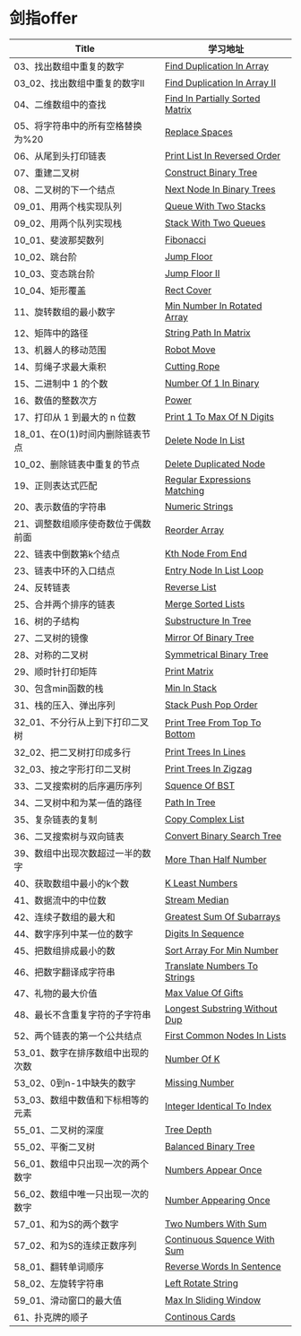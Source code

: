  # 剑指offer
 
 | Title | 学习地址 |
 |---|---|
 | 03、找出数组中重复的数字 | [Find Duplication In Array](03_DuplicationInArray) |
 | 03_02、找出数组中重复的数字II | [Find Duplication In Array II](03_02_DuplicationInArrayNoEdit) |
 | 04、二维数组中的查找 | [Find In Partially Sorted Matrix](04_FindInPartiallySortedMatrix) |
 | 05、将字符串中的所有空格替换为%20 | [Replace Spaces](05_ReplaceSpaces) |
 | 06、从尾到头打印链表 | [Print List In Reversed Order](06_PrintListInReversedOrder) |
 | 07、重建二叉树 | [Construct Binary Tree](07_ConstructBinaryTree) |
 | 08、二叉树的下一个结点 | [Next Node In Binary Trees](08_NextNodeInBinaryTrees) |
 | 09_01、用两个栈实现队列 | [Queue With Two Stacks](09_01_QueueWithTwoStacks) |
 | 09_02、用两个队列实现栈 | [Stack With Two Queues](09_02_StackWithTwoQueues) |
 | 10_01、斐波那契数列 | [Fibonacci](10_01_Fibonacci) |
 | 10_02、跳台阶 | [Jump Floor](10_02_JumpFloor) |
 | 10_03、变态跳台阶 | [Jump Floor II](10_03_JumpFloorII) |
 | 10_04、矩形覆盖 | [Rect Cover](10_04_RectCover) |
 | 11、旋转数组的最小数字 | [Min Number In Rotated Array](11_MinNumberInRotatedArray) |
 | 12、矩阵中的路径 | [String Path In Matrix](12_StringPathInMatrix) |
 | 13、机器人的移动范围 | [Robot Move](13_RobotMove) |
 | 14、剪绳子求最大乘积 | [Cutting Rope](14_CuttingRope) |
 | 15、二进制中 1 的个数 | [Number Of 1 In Binary](15_NumberOf1InBinary) |
 | 16、数值的整数次方 | [Power](16_Power) |
 | 17、打印从 1 到最大的 n 位数 | [Print 1 To Max Of N Digits](17_Print1ToMaxOfNDigits) |
 | 18_01、在O(1)时间内删除链表节点 | [Delete Node In List](18_01_DeleteNodeInList) |
 | 10_02、删除链表中重复的节点 | [Delete Duplicated Node](18_02_DeleteDuplicatedNode) |
 | 19、正则表达式匹配 | [Regular Expressions Matching](19_RegularExpressionsMatching) |
 | 20、表示数值的字符串 | [Numeric Strings](20_NumericStrings) |
 | 21、调整数组顺序使奇数位于偶数前面 | [Reorder Array](21_ReorderArray) |
 | 22、链表中倒数第k个结点 | [Kth Node From End](22_KthNodeFromEnd) |
 | 23、链表中环的入口结点 | [Entry Node In List Loop](23_EntryNodeInListLoop) |
 | 24、反转链表 | [Reverse List](24_ReverseList) |
 | 25、合并两个排序的链表 | [Merge Sorted Lists](25_MergeSortedLists) |
 | 16、树的子结构 | [Substructure In Tree](26_SubstructureInTree) |
 | 27、二叉树的镜像 | [Mirror Of Binary Tree](27_MirrorOfBinaryTree) |
 | 28、对称的二叉树 | [Symmetrical Binary Tree](28_SymmetricalBinaryTree) |
 | 29、顺时针打印矩阵 | [Print Matrix](29_PrintMatrix) |
 | 30、包含min函数的栈 | [Min In Stack](30_MinInStack) |
 | 31、栈的压入、弹出序列 | [Stack Push Pop Order](31_StackPushPopOrder) |
 | 32_01、不分行从上到下打印二叉树 | [Print Tree From Top To Bottom](32_01_PrintTreeFromTopToBottom) |
 | 32_02、把二叉树打印成多行 | [Print Trees In Lines](32_02_PrintTreesInLines) |
 | 32_03、按之字形打印二叉树 | [Print Trees In Zigzag](32_03_PrintTreesInZigzag) |
 | 33、二叉搜索树的后序遍历序列 | [Squence Of BST](33_SquenceOfBST) |
 | 34、二叉树中和为某一值的路径 | [Path In Tree](34_PathInTree) |
 | 35、复杂链表的复制 | [Copy Complex List](35_CopyComplexList) |
 | 36、二叉搜索树与双向链表 | [Convert Binary Search Tree](36_ConvertBinarySearchTree) |
 | 39、数组中出现次数超过一半的数字 | [More Than Half Number](39_MoreThanHalfNumber) |
 | 40、获取数组中最小的k个数 | [K Least Numbers](40_KLeastNumbers) |
 | 41、数据流中的中位数 | [Stream Median](41_StreamMedian) |
 | 42、连续子数组的最大和 | [Greatest Sum Of Subarrays](42_GreatestSumOfSubarrays) |
 | 44、数字序列中某一位的数字 | [Digits In Sequence](44_DigitsInSequence) |
 | 45、把数组排成最小的数 | [Sort Array For Min Number](45_SortArrayForMinNumber) |
 | 46、把数字翻译成字符串 | [Translate Numbers To Strings](46_TranslateNumbersToStrings) |
 | 47、礼物的最大价值 | [Max Value Of Gifts](47_MaxValueOfGifts) |
 | 48、最长不含重复字符的子字符串 | [Longest Substring Without Dup](48_LongestSubstringWithoutDup) |
 | 52、两个链表的第一个公共结点 | [First Common Nodes In Lists](52_FirstCommonNodesInLists) |
 | 53_01、数字在排序数组中出现的次数 | [Number Of K](53_01_NumberOfK) |
 | 53_02、0到n-1中缺失的数字| [Missing Number](53_02_MissingNumber) |
 | 53_03、数组中数值和下标相等的元素 | [Integer Identical To Index](53_03_IntegerIdenticalToIndex) |
 | 55_01、二叉树的深度 | [Tree Depth](55_01_TreeDepth) |
 | 55_02、平衡二叉树 | [Balanced Binary Tree](55_02_BalancedBinaryTree) |
 | 56_01、数组中只出现一次的两个数字 | [Numbers Appear Once](56_01_NumbersAppearOnce) |
 | 56_02、数组中唯一只出现一次的数字 | [Number Appearing Once](56_02_NumberAppearingOnce) |
 | 57_01、和为S的两个数字 | [Two Numbers With Sum](57_01_TwoNumbersWithSum) |
 | 57_02、和为S的连续正数序列 | [Continuous Squence With Sum](57_02_ContinuousSquenceWithSum) |
 | 58_01、翻转单词顺序 | [Reverse Words In Sentence](58_01_ReverseWordsInSentence) |
 | 58_02、左旋转字符串 | [Left Rotate String](58_02_LeftRotateString) |
 | 59_01、滑动窗口的最大值 | [Max In Sliding Window](59_01_MaxInSlidingWindow) |
 | 61、扑克牌的顺子 | [Continous Cards](61_ContinousCards) |
